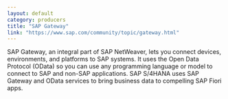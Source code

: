 ```yaml
---
layout: default
category: producers
title: "SAP Gateway"
link: "https://www.sap.com/community/topic/gateway.html"
---
```

SAP Gateway, an integral part of SAP NetWeaver, lets you connect devices, environments, and platforms to SAP systems. It uses the Open Data Protocol (OData) so you can use any programming language or model to connect to SAP and non-SAP applications. SAP S/4HANA uses SAP Gateway and OData services to bring business data to compelling SAP Fiori apps.